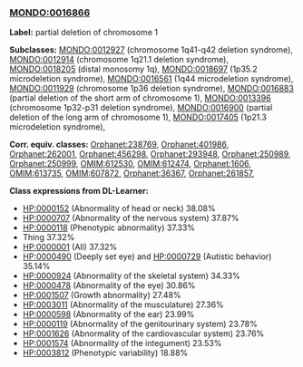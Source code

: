 
### [MONDO:0016866](http://purl.obolibrary.org/obo/MONDO_0016866)
**Label:** partial deletion of chromosome 1

**Subclasses:** [MONDO:0012927](http://purl.obolibrary.org/obo/MONDO_0012927) (chromosome 1q41-q42 deletion syndrome), [MONDO:0012914](http://purl.obolibrary.org/obo/MONDO_0012914) (chromosome 1q21.1 deletion syndrome), [MONDO:0018205](http://purl.obolibrary.org/obo/MONDO_0018205) (distal monosomy 1q), [MONDO:0018697](http://purl.obolibrary.org/obo/MONDO_0018697) (1p35.2 microdeletion syndrome), [MONDO:0016561](http://purl.obolibrary.org/obo/MONDO_0016561) (1q44 microdeletion syndrome), [MONDO:0011929](http://purl.obolibrary.org/obo/MONDO_0011929) (chromosome 1p36 deletion syndrome), [MONDO:0016883](http://purl.obolibrary.org/obo/MONDO_0016883) (partial deletion of the short arm of chromosome 1), [MONDO:0013396](http://purl.obolibrary.org/obo/MONDO_0013396) (chromosome 1p32-p31 deletion syndrome), [MONDO:0016900](http://purl.obolibrary.org/obo/MONDO_0016900) (partial deletion of the long arm of chromosome 1), [MONDO:0017405](http://purl.obolibrary.org/obo/MONDO_0017405) (1p21.3 microdeletion syndrome), 

**Corr. equiv. classes:** [Orphanet:238769](http://www.orpha.net/ORDO/Orphanet_238769), [Orphanet:401986](http://www.orpha.net/ORDO/Orphanet_401986), [Orphanet:262001](http://www.orpha.net/ORDO/Orphanet_262001), [Orphanet:456298](http://www.orpha.net/ORDO/Orphanet_456298), [Orphanet:293948](http://www.orpha.net/ORDO/Orphanet_293948), [Orphanet:250989](http://www.orpha.net/ORDO/Orphanet_250989), [Orphanet:250999](http://www.orpha.net/ORDO/Orphanet_250999), [OMIM:612530](http://purl.obolibrary.org/obo/OMIM_612530), [OMIM:612474](http://purl.obolibrary.org/obo/OMIM_612474), [Orphanet:1606](http://www.orpha.net/ORDO/Orphanet_1606), [OMIM:613735](http://purl.obolibrary.org/obo/OMIM_613735), [OMIM:607872](http://purl.obolibrary.org/obo/OMIM_607872), [Orphanet:36367](http://www.orpha.net/ORDO/Orphanet_36367), [Orphanet:261857](http://www.orpha.net/ORDO/Orphanet_261857), 

**Class expressions from DL-Learner:**

- [HP:0000152](http://purl.obolibrary.org/obo/HP_0000152) (Abnormality of head or neck) 38.08%
- [HP:0000707](http://purl.obolibrary.org/obo/HP_0000707) (Abnormality of the nervous system) 37.87%
- [HP:0000118](http://purl.obolibrary.org/obo/HP_0000118) (Phenotypic abnormality) 37.33%
- Thing 37.32%
- [HP:0000001](http://purl.obolibrary.org/obo/HP_0000001) (All) 37.32%
- [HP:0000490](http://purl.obolibrary.org/obo/HP_0000490) (Deeply set eye) and [HP:0000729](http://purl.obolibrary.org/obo/HP_0000729) (Autistic behavior) 35.14%
- [HP:0000924](http://purl.obolibrary.org/obo/HP_0000924) (Abnormality of the skeletal system) 34.33%
- [HP:0000478](http://purl.obolibrary.org/obo/HP_0000478) (Abnormality of the eye) 30.86%
- [HP:0001507](http://purl.obolibrary.org/obo/HP_0001507) (Growth abnormality) 27.48%
- [HP:0003011](http://purl.obolibrary.org/obo/HP_0003011) (Abnormality of the musculature) 27.36%
- [HP:0000598](http://purl.obolibrary.org/obo/HP_0000598) (Abnormality of the ear) 23.99%
- [HP:0000119](http://purl.obolibrary.org/obo/HP_0000119) (Abnormality of the genitourinary system) 23.78%
- [HP:0001626](http://purl.obolibrary.org/obo/HP_0001626) (Abnormality of the cardiovascular system) 23.76%
- [HP:0001574](http://purl.obolibrary.org/obo/HP_0001574) (Abnormality of the integument) 23.53%
- [HP:0003812](http://purl.obolibrary.org/obo/HP_0003812) (Phenotypic variability) 18.88%


